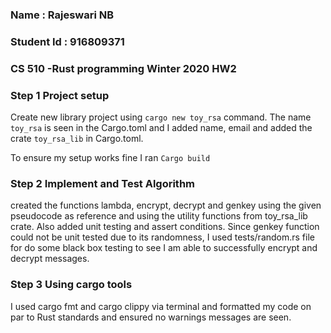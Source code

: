 ### Name : Rajeswari NB
### Student Id : 916809371
### CS 510 -Rust programming Winter 2020 HW2

### Step 1 Project setup
Create new library project using `cargo new toy_rsa` command. The name `toy_rsa` is seen in the Cargo.toml and I added name, email and added the crate `toy_rsa_lib` in Cargo.toml.

To ensure my setup works fine I ran `Cargo build`

### Step 2 Implement and Test Algorithm
created the functions lambda, encrypt, decrypt and genkey using the given pseudocode as reference and using the utility functions from toy_rsa_lib crate. Also added unit testing and assert conditions. Since genkey function could not be unit tested due to its randomness, I used tests/random.rs file for do some black box testing to see I am able to successfully encrypt and decrypt messages.

### Step 3 Using cargo tools
I used cargo fmt and cargo clippy via terminal and formatted my code on par to Rust standards and ensured no warnings messages are seen.